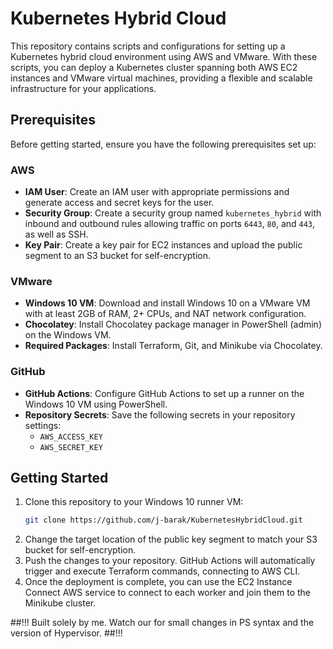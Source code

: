 # Kubernetes Hybrid Cloud

This repository contains scripts and configurations for setting up a Kubernetes hybrid cloud environment using AWS and VMware. With these scripts, you can deploy a Kubernetes cluster spanning both AWS EC2 instances and VMware virtual machines, providing a flexible and scalable infrastructure for your applications.

## Prerequisites

Before getting started, ensure you have the following prerequisites set up:

### AWS

- **IAM User**: Create an IAM user with appropriate permissions and generate access and secret keys for the user.
- **Security Group**: Create a security group named `kubernetes_hybrid` with inbound and outbound rules allowing traffic on ports `6443`, `80`, and `443`, as well as SSH.
- **Key Pair**: Create a key pair for EC2 instances and upload the public segment to an S3 bucket for self-encryption.

### VMware

- **Windows 10 VM**: Download and install Windows 10 on a VMware VM with at least 2GB of RAM, 2+ CPUs, and NAT network configuration.
- **Chocolatey**: Install Chocolatey package manager in PowerShell (admin) on the Windows VM.
- **Required Packages**: Install Terraform, Git, and Minikube via Chocolatey.

### GitHub

- **GitHub Actions**: Configure GitHub Actions to set up a runner on the Windows 10 VM using PowerShell.
- **Repository Secrets**: Save the following secrets in your repository settings:
  - `AWS_ACCESS_KEY`
  - `AWS_SECRET_KEY`

## Getting Started

1. Clone this repository to your Windows 10 runner VM:
   ```bash
   git clone https://github.com/j-barak/KubernetesHybridCloud.git
   ```
2. Change the target location of the public key segment to match your S3 bucket for self-encryption.
3. Push the changes to your repository. GitHub Actions will automatically trigger and execute Terraform commands, connecting to AWS CLI.
4. Once the deployment is complete, you can use the EC2 Instance Connect AWS service to connect to each worker and join them to the Minikube cluster.

##!!! 
Built solely by me. Watch our for small changes in PS syntax and the version of Hypervisor. 
##!!!
